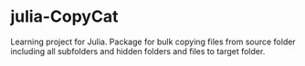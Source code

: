 # julia-CopyCat
Learning project for Julia. Package for bulk copying files from source folder including all subfolders and hidden folders and files to target folder.
